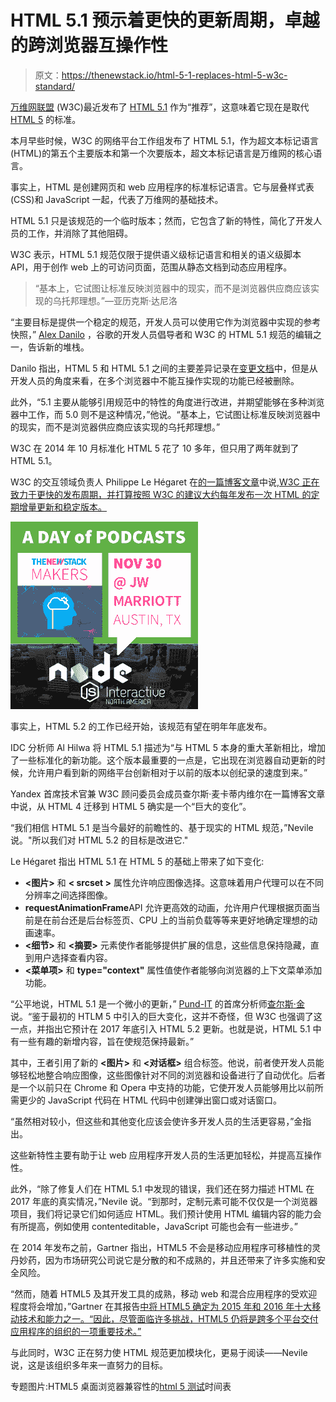 # HTML 5.1 预示着更快的更新周期，卓越的跨浏览器互操作性

> 原文：<https://thenewstack.io/html-5-1-replaces-html-5-w3c-standard/>

[万维网联盟](https://www.w3.org/) (W3C)最近发布了 [HTML 5.1](https://www.w3.org/TR/2016/REC-html51-20161101/) 作为“推荐”，这意味着它现在是取代 [HTML 5](https://www.w3.org/TR/html5/) 的标准。

本月早些时候，W3C 的网络平台工作组发布了 HTML 5.1，作为超文本标记语言(HTML)的第五个主要版本和第一个次要版本，超文本标记语言是万维网的核心语言。

事实上，HTML 是创建网页和 web 应用程序的标准标记语言。它与层叠样式表(CSS)和 JavaScript 一起，代表了万维网的基础技术。

HTML 5.1 只是该规范的一个临时版本；然而，它包含了新的特性，简化了开发人员的工作，并消除了其他阻碍。

W3C 表示，HTML 5.1 规范仅限于提供语义级标记语言和相关的语义级脚本 API，用于创作 web 上的可访问页面，范围从静态文档到动态应用程序。

> “基本上，它试图让标准反映浏览器中的现实，而不是浏览器供应商应该实现的乌托邦理想。”—亚历克斯·达尼洛

“主要目标是提供一个稳定的规范，开发人员可以使用它作为浏览器中实现的参考快照，” [Alex Danilo](https://twitter.com/alexanderdanilo) ，谷歌的开发人员倡导者和 W3C 的 HTML 5.1 规范的编辑之一，告诉新的堆栈。

Danilo 指出，HTML 5 和 HTML 5.1 之间的主要差异记录在[变更文档](https://www.w3.org/TR/html51/changes.html#changes)中，但是从开发人员的角度来看，在多个浏览器中不能互操作实现的功能已经被删除。

此外，“5.1 主要从能够引用规范中的特性的角度进行改进，并期望能够在多种浏览器中工作，而 5.0 则不是这种情况，”他说。“基本上，它试图让标准反映浏览器中的现实，而不是浏览器供应商应该实现的乌托邦理想。”

W3C 在 2014 年 10 月标准化 HTML 5 花了 10 多年，但只用了两年就到了 HTML 5.1。

W3C 的交互领域负责人 Philippe Le Hégaret 在[的一篇博客文章](https://www.w3.org/blog/2016/11/html-5-1-is-the-gold-standard/)中说,[W3C 正在致力于更快的发布周期，并打算按照 W3C 的建议大约每年发布一次 HTML 的定期增量更新和稳定版本。](https://www.w3.org/People/LeHegaret/)

![2016-11-30_nodesummit_austin_dayofpodcasting_eventspagepromo-1](img/06c5cfb305378c623720ffbd1cd976c5.png)

事实上，HTML 5.2 的工作已经开始，该规范有望在明年年底发布。

IDC 分析师 Al Hilwa 将 HTML 5.1 描述为“与 HTML 5 本身的重大革新相比，增加了一些标准化的新功能。这个版本最重要的一点是，它出现在浏览器自动更新的时候，允许用户看到新的网络平台创新相对于以前的版本以创纪录的速度到来。”

Yandex 首席技术官兼 W3C 顾问委员会成员查尔斯·麦卡蒂内维尔在一篇博客文章中说，从 HTML 4 迁移到 HTML 5 确实是一个“巨大的变化”。

“我们相信 HTML 5.1 是当今最好的前瞻性的、基于现实的 HTML 规范，”Nevile 说。"所以我们对 HTML 5.2 的目标是改进它."

Le Hégaret 指出 HTML 5.1 在 HTML 5 的基础上带来了如下变化:

*   **<图片>** 和 **< srcset >** 属性允许响应图像选择。这意味着用户代理可以在不同分辨率之间选择图像。
*   **requestAnimationFrame**API 允许更高效的动画，允许用户代理根据页面当前是在前台还是后台标签页、CPU 上的当前负载等等来更好地确定理想的动画速率。
*   **<细节>** 和 **<摘要>** 元素使作者能够提供扩展的信息，这些信息保持隐藏，直到用户选择查看内容。
*   **<菜单项>** 和 **type="context"** 属性值使作者能够向浏览器的上下文菜单添加功能。

“公平地说，HTML 5.1 是一个微小的更新，” [Pund-IT](http://www.pund-it.com/) 的首席分析师[查尔斯·金](http://www.pund-it.com/)说。“鉴于最初的 HTLM 5 中引入的巨大变化，这并不奇怪，但 W3C 也强调了这一点，并指出它预计在 2017 年底引入 HTML 5.2 更新。也就是说，HTML 5.1 中有一些有趣的新增内容，旨在使规范保持最新。”

其中，王者引用了新的 **<图片>** 和 **<对话框>** 组合标签。他说，前者使开发人员能够轻松地整合响应图像，这些图像针对不同的浏览器和设备进行了自动优化。后者是一个以前只在 Chrome 和 Opera 中支持的功能，它使开发人员能够用比以前所需更少的 JavaScript 代码在 HTML 代码中创建弹出窗口或对话窗口。

“虽然相对较小，但这些和其他变化应该会使许多开发人员的生活更容易，”金指出。

这些新特性主要有助于让 web 应用程序开发人员的生活更加轻松，并提高互操作性。

此外，“除了修复人们在 HTML 5.1 中发现的错误，我们还在努力描述 HTML 在 2017 年底的真实情况，”Nevile 说。“到那时，定制元素可能不仅仅是一个浏览器项目，我们将记录它们如何适应 HTML。我们预计使用 HTML 编辑内容的能力会有所提高，例如使用 contenteditable，JavaScript 可能也会有一些进步。”

在 2014 年发布之前，Gartner 指出，HTML5 不会是移动应用程序可移植性的灵丹妙药，因为市场研究公司说它是分散的和不成熟的，并且还带来了许多实施和安全风险。

“然而，随着 HTML5 及其开发工具的成熟，移动 web 和混合应用程序的受欢迎程度将会增加，”Gartner 在其报告[中将 HTML5 确定为 2015 年和 2016 年十大移动技术和能力之一。“因此，尽管面临许多挑战，HTML5 仍将是跨多个平台交付应用程序的组织的一项重要技术。”](https://www.gartner.com/doc/2665315/top--mobile-technologies-capabilities)

与此同时，W3C 正在努力使 HTML 规范更加模块化，更易于阅读——Nevile 说，这是该组织多年来一直努力的目标。

专题图片:HTML5 桌面浏览器兼容性的[html 5 测试](https://html5test.com/results/desktop.html)时间表

<svg xmlns:xlink="http://www.w3.org/1999/xlink" viewBox="0 0 68 31" version="1.1"><title>Group</title> <desc>Created with Sketch.</desc></svg>